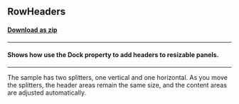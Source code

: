 ## RowHeaders
#### [Download as zip](https://minhaskamal.github.io/DownGit/#/home?url=https://github.com/GrapeCity/ComponentOne-WinForms-Samples/tree/master/NetFramework\Sizer\CS\RowHeaders)
____
#### Shows how use the Dock property to add headers to resizable panels.
____
The sample has two splitters, one vertical and one horizontal. As you move the splitters, the header areas remain the same size, and the content areas are adjusted automatically. 